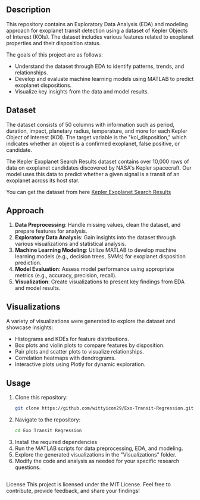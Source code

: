 ## Description 
This repository contains an Exploratory Data Analysis (EDA) and modeling approach for exoplanet transit detection using a dataset of Kepler Objects of Interest (KOIs). The dataset includes various features related to exoplanet properties and their disposition status.

The goals of this project are as follows:
- Understand the dataset through EDA to identify patterns, trends, and relationships.
- Develop and evaluate machine learning models using MATLAB to predict exoplanet dispositions.
- Visualize key insights from the data and model results.

## Dataset 
The dataset consists of 50 columns with information such as period, duration, impact, planetary radius, temperature, and more for each Kepler Object of Interest (KOI). The target variable is the "koi_disposition," which indicates whether an object is a confirmed exoplanet, false positive, or candidate.

The Kepler Exoplanet Search Results dataset contains over 10,000 rows of data on exoplanet candidates discovered by NASA's Kepler spacecraft. Our model uses this data to predict whether a given signal is a transit of an exoplanet across its host star.

You can get the dataset from here [Kepler Exoplanet Search Results](https://www.kaggle.com/datasets/nasa/kepler-exoplanet-search-results)

## Approach

1. **Data Preprocessing**: Handle missing values, clean the dataset, and prepare features for analysis.
2. **Exploratory Data Analysis**: Gain insights into the dataset through various visualizations and statistical analysis.
3. **Machine Learning Modeling**: Utilize MATLAB to develop machine learning models (e.g., decision trees, SVMs) for exoplanet disposition prediction.
4. **Model Evaluation**: Assess model performance using appropriate metrics (e.g., accuracy, precision, recall).
5. **Visualization**: Create visualizations to present key findings from EDA and model results.

## Visualizations

A variety of visualizations were generated to explore the dataset and showcase insights:

- Histograms and KDEs for feature distributions.
- Box plots and violin plots to compare features by disposition.
- Pair plots and scatter plots to visualize relationships.
- Correlation heatmaps with dendrograms.
- Interactive plots using Plotly for dynamic exploration.

## Usage

1. Clone this repository:
   ```sh
   git clone https://github.com/wittyicon29/Exo-Transit-Regression.git
   ```
2. Navigate to the repository:
   ```sh
   cd Exo Transit Regression
   ```
3. Install the required dependencies
4. Run the MATLAB scripts for data preprocessing, EDA, and modeling.
5. Explore the generated visualizations in the "Visualizations" folder.
6. Modify the code and analysis as needed for your specific research questions.

##
License
This project is licensed under the MIT License.
Feel free to contribute, provide feedback, and share your findings!
